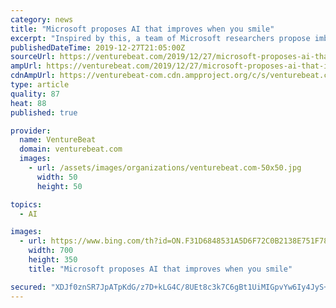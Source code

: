 ```yaml
---
category: news
title: "Microsoft proposes AI that improves when you smile"
excerpt: "Inspired by this, a team of Microsoft researchers propose imbuing reinforcement learning, an AI training technique that employs rewards to spur systems toward goals, with positive affect, which they assert might drive exploration useful in gathering experiences critical to learning. As the researchers explain, reinforcement learning is commonly ..."
publishedDateTime: 2019-12-27T21:05:00Z
sourceUrl: https://venturebeat.com/2019/12/27/microsoft-proposes-ai-that-improves-when-you-smile/
ampUrl: https://venturebeat.com/2019/12/27/microsoft-proposes-ai-that-improves-when-you-smile/amp/
cdnAmpUrl: https://venturebeat-com.cdn.ampproject.org/c/s/venturebeat.com/2019/12/27/microsoft-proposes-ai-that-improves-when-you-smile/amp/
type: article
quality: 87
heat: 88
published: true

provider:
  name: VentureBeat
  domain: venturebeat.com
  images:
    - url: /assets/images/organizations/venturebeat.com-50x50.jpg
      width: 50
      height: 50

topics:
  - AI

images:
  - url: https://www.bing.com/th?id=ON.F31D6848531A5D6F72C0B2138E751F78
    width: 700
    height: 350
    title: "Microsoft proposes AI that improves when you smile"

secured: "XDJf0znSR7JpATpKdG/z7D+kLG4C/8UEt8c3k7C6gBt1UiMIGpvYw6Iy4JyS+TZOEt8Lrj+nDsNxbXVGDYoP3lyY6d6uvIKikRqNBgiPN/peotM6VfKiaV8sCF/6lBW72mcF0vzxAy3KsM/y79CiO87dnalNW+69M7W4ayNL71UiKh4NIhewE5Rf7T1idVeK9f+7nKB5evhCDLc9c1t+Xh+dXamAbr09pJ/KojHiZhSYolCzu9/6Bj5CSuWdrl7/ga5AAdXzyMPfhhsfHmAdXA==;kxfen3W9HxAyr7AN2lZgQg=="
---
```


